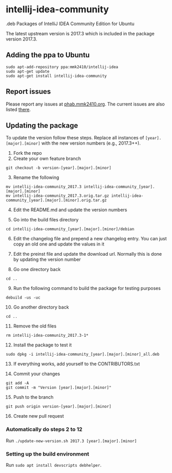 # intellij-idea-community
.deb Packages of IntelliJ IDEA Community Edition for Ubuntu

The latest upstream version is 2017.3 which is included in the package version 2017.3.

## Adding the ppa to Ubuntu

```
sudo apt-add-repository ppa:mmk2410/intellij-idea
sudo apt-get update
sudo apt-get install intellij-idea-community
```

## Report issues

Please report any issues at [phab.mmk2410.org](https://phab.mmk2410.org/maniphest/task/edit/form/3/). The current issues are also listed [there](https://phab.mmk2410.org/maniphest/query/J9cHtqRh7M5n/).

## Updating the package

To update the version follow these steps. Replace all instances of `[year].[major].[minor]` with the new version numbers (e.g., 2017.3++).

 1. Fork the repo
 2. Create your own feature branch

 ```
 git checkout -b version-[year].[major].[minor]
 ```

 3. Rename the following

 ```
 mv intellij-idea-community_2017.3 intellij-idea-community_[year].[major].[minor]
 mv intellij-idea-community_2017.3.orig.tar.gz intellij-idea-community_[year].[major].[minor].orig.tar.gz
 ```

 4. Edit the README.md and update the version numbers

 5. Go into the build files directory

 ```
 cd intellij-idea-community_[year].[major].[minor]/debian
 ```

 6. Edit the changelog file and prepend a new changelog entry. You can just copy an old one and update the values in it

 7. Edit the preinst file and update the download url. Normally this is done by updating the version number

 8. Go one directory back

 ```
 cd ..
 ```

 9. Run the following command to build the package for testing purposes

 ```
 debuild -us -uc
 ```

 10. Go another directory back

 ```
 cd ..
 ```

 11. Remove the old files

 ```
 rm intellij-idea-community_2017.3-1*
 ```

 12. Install the package to test it

 ```
 sudo dpkg -i intellij-idea-community_[year].[major].[minor]_all.deb
 ```

 13. If everything works, add yourself to the CONTRIBUTORS.txt

 14. Commit your changes

 ```
 git add -A
 git commit -m "Version [year].[major].[minor]"
 ```

 15. Push to the branch

 ```
 git push origin version-[year].[major].[minor]
 ```

 16. Create new pull request

### Automatically do steps 2 to 12

Run `./update-new-version.sh 2017.3 [year].[major].[minor]`

### Setting up the build environment

Run `sudo apt install devscripts debhelper`.
